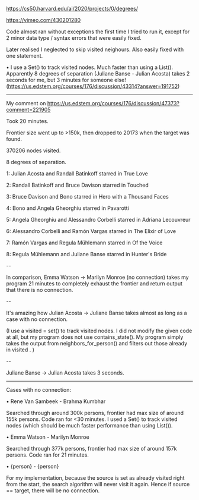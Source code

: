 https://cs50.harvard.edu/ai/2020/projects/0/degrees/

https://vimeo.com/430201280

Code almost ran without exceptions the first time I tried to run it, except for 2 minor data type / syntax errors that were easily fixed.

Later realised I neglected to skip visited neighours. Also easily fixed with one statement.

• I use a Set() to track visited nodes. Much faster than using a List(). Apparently 8 degrees of separation (Juliane Banse - Julian Acosta) takes 2 seconds for me, but 3 minutes for someone else! (https://us.edstem.org/courses/176/discussion/43314?answer=191752)

---

My comment on https://us.edstem.org/courses/176/discussion/47373?comment=221905

Took 20 minutes.

Frontier size went up to >150k, then dropped to 20173 when the target was found.

370206 nodes visited.

8 degrees of separation.

1: Julian Acosta and Randall Batinkoff starred in True Love

2: Randall Batinkoff and Bruce Davison starred in Touched

3: Bruce Davison and Bono starred in Hero with a Thousand Faces

4: Bono and Angela Gheorghiu starred in Pavarotti

5: Angela Gheorghiu and Alessandro Corbelli starred in Adriana Lecouvreur

6: Alessandro Corbelli and Ramón Vargas starred in The Elixir of Love

7: Ramón Vargas and Regula Mühlemann starred in Of the Voice

8: Regula Mühlemann and Juliane Banse starred in Hunter's Bride

--

In comparison, Emma Watson -> Marilyn Monroe (no connection) takes my program 21 minutes to completely exhaust the frontier and return output that there is no connection.

--

It's amazing how Julian Acosta -> Juliane Banse takes almost as long as a case with no connection.

(I use a visited = set() to track visited nodes. I did not modify the given code at all, but my program does not use contains_state(). My program simply takes the output from neighbors_for_person() and filters out those already in visited . )

--

Juliane Banse -> Julian Acosta takes 3 seconds.

---

Cases with no connection:

• Rene Van Sambeek - Brahma Kumbhar

Searched through around 300k persons, frontier had max size of around 155k persons. Code ran for <30 minutes. I used a Set() to track visited nodes (which should be much faster performance than using List()).

• Emma Watson - Marilyn Monroe

Searched through 377k persons, frontier had max size of around 157k persons. Code ran for 21 minutes.

• {person} - {person}

For my implementation, because the source is set as already visited right from the start, the search algorithm will never visit it again. Hence if source == target, there will be no connection.
